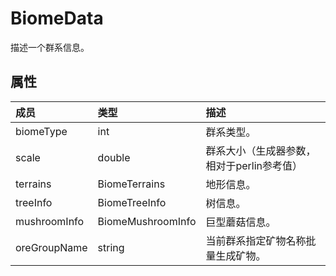 # BiomeData
描述一个群系信息。
## 属性
| 成员 | 类型 | 描述 |
| :--- | :--- | :--- |
| biomeType | int | 群系类型。 |
| scale | double | 群系大小（生成器参数，相对于perlin参考值） |
| terrains | BiomeTerrains | 地形信息。 |
| treeInfo | BiomeTreeInfo | 树信息。 |
| mushroomInfo | BiomeMushroomInfo | 巨型蘑菇信息。 |
| oreGroupName | string | 当前群系指定矿物名称批量生成矿物。 |
